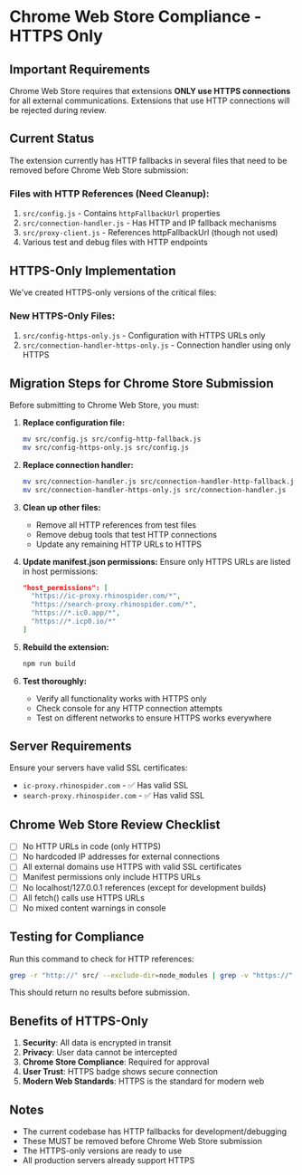 # Chrome Web Store Compliance - HTTPS Only

## Important Requirements

Chrome Web Store requires that extensions **ONLY use HTTPS connections** for all external communications. Extensions that use HTTP connections will be rejected during review.

## Current Status

The extension currently has HTTP fallbacks in several files that need to be removed before Chrome Web Store submission:

### Files with HTTP References (Need Cleanup):
1. `src/config.js` - Contains `httpFallbackUrl` properties
2. `src/connection-handler.js` - Has HTTP and IP fallback mechanisms
3. `src/proxy-client.js` - References httpFallbackUrl (though not used)
4. Various test and debug files with HTTP endpoints

## HTTPS-Only Implementation

We've created HTTPS-only versions of the critical files:

### New HTTPS-Only Files:
1. `src/config-https-only.js` - Configuration with HTTPS URLs only
2. `src/connection-handler-https-only.js` - Connection handler using only HTTPS

## Migration Steps for Chrome Store Submission

Before submitting to Chrome Web Store, you must:

1. **Replace configuration file:**
   ```bash
   mv src/config.js src/config-http-fallback.js
   mv src/config-https-only.js src/config.js
   ```

2. **Replace connection handler:**
   ```bash
   mv src/connection-handler.js src/connection-handler-http-fallback.js
   mv src/connection-handler-https-only.js src/connection-handler.js
   ```

3. **Clean up other files:**
   - Remove all HTTP references from test files
   - Remove debug tools that test HTTP connections
   - Update any remaining HTTP URLs to HTTPS

4. **Update manifest.json permissions:**
   Ensure only HTTPS URLs are listed in host permissions:
   ```json
   "host_permissions": [
     "https://ic-proxy.rhinospider.com/*",
     "https://search-proxy.rhinospider.com/*",
     "https://*.ic0.app/*",
     "https://*.icp0.io/*"
   ]
   ```

5. **Rebuild the extension:**
   ```bash
   npm run build
   ```

6. **Test thoroughly:**
   - Verify all functionality works with HTTPS only
   - Check console for any HTTP connection attempts
   - Test on different networks to ensure HTTPS works everywhere

## Server Requirements

Ensure your servers have valid SSL certificates:
- `ic-proxy.rhinospider.com` - ✅ Has valid SSL
- `search-proxy.rhinospider.com` - ✅ Has valid SSL

## Chrome Web Store Review Checklist

- [ ] No HTTP URLs in code (only HTTPS)
- [ ] No hardcoded IP addresses for external connections
- [ ] All external domains use HTTPS with valid SSL certificates
- [ ] Manifest permissions only include HTTPS URLs
- [ ] No localhost/127.0.0.1 references (except for development builds)
- [ ] All fetch() calls use HTTPS URLs
- [ ] No mixed content warnings in console

## Testing for Compliance

Run this command to check for HTTP references:
```bash
grep -r "http://" src/ --exclude-dir=node_modules | grep -v "https://"
```

This should return no results before submission.

## Benefits of HTTPS-Only

1. **Security**: All data is encrypted in transit
2. **Privacy**: User data cannot be intercepted
3. **Chrome Store Compliance**: Required for approval
4. **User Trust**: HTTPS badge shows secure connection
5. **Modern Web Standards**: HTTPS is the standard for modern web

## Notes

- The current codebase has HTTP fallbacks for development/debugging
- These MUST be removed before Chrome Web Store submission
- The HTTPS-only versions are ready to use
- All production servers already support HTTPS